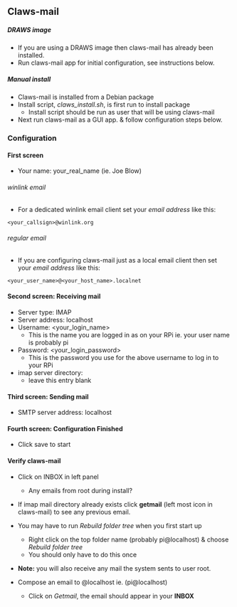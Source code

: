 ## Claws-mail

##### DRAWS image
* If you are using a DRAWS image then claws-mail has already been installed.
* Run claws-mail app for initial configuration, see instructions below.

##### Manual install
* Claws-mail is installed from a Debian package
* Install script, _claws_install.sh_, is first run to install package
  * Install script should be run as user that will be using claws-mail
* Next run claws-mail as a GUI app. & follow configuration steps below.


### Configuration

#### First screen

* Your name: your_real_name (ie. Joe Blow)

###### winlink email

* For a dedicated winlink email client set your _email address_ like this:

```
<your_callsign>@winlink.org
```

###### regular email
* If you are configuring claws-mail just as a local email client then set your _email address_ like this:

```
<your_user_name>@<your_host_name>.localnet
```


#### Second screen: Receiving mail

* Server type: IMAP
* Server address: localhost
* Username: <your_login_name>
  * This is the name you are logged in as on your RPi ie. your user name is probably pi
* Password: <your_login_password>
  * This is the password you use for the above username to log in to your RPi
* imap server directory:
  * leave this entry blank

#### Third screen: Sending mail

* SMTP server address: localhost

#### Fourth screen: Configuration Finished

* Click save to start

#### Verify claws-mail
* Click on INBOX in left panel
  * Any emails from root during install?
* If imap mail directory already exists click **getmail** (left most icon in claws-mail) to see any previous email.

* You may have to run _Rebuild folder tree_ when you first start up
  * Right click on the top folder name (probably pi@localhost) & choose _Rebuild folder tree_
  * You should only have to do this once
* __Note:__ you will also receive any mail the system sents to user root.
* Compose an email to <user>@localhost ie. (pi@localhost)
  * Click on _Getmail_, the email should appear in your __INBOX__
